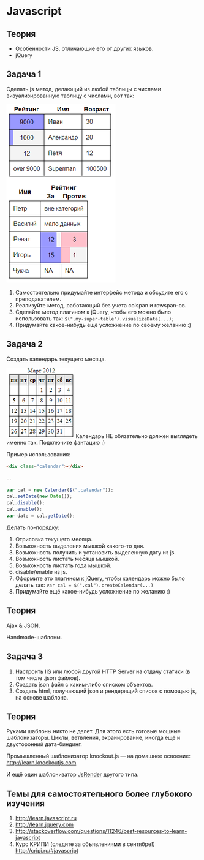 Javascript
==========

Теория
------
* Особенности JS, отличающие его от других языков.
* jQuery

Задача 1
--------
Сделать js метод, делающий из любой таблицы с числами визуализированную таблицу с числами, вот так:

![Макет visual-table](visual-table.png)

1. Самостоятельно придумайте интерфейс метода и обсудите его с преподавателем.
2. Реализуйте метод, работающий без учета colspan и rowspan-ов.
3. Сделайте метод плагином к jQuery, чтобы его можно было использовать так: 
`$(".my-super-table").visualizeData(...);`
4. Придумайте какое-нибудь ещё усложнение по своему желанию :) 



Задача 2
--------

Создать календарь текущего месяца.

![Макет calendar](calendar.png)
Календарь НЕ обязательно должен выглядеть именно так. Подключите фантацию :)

Пример использования:
```html
<div class="calendar"></div>
````
...
```javascript
var cal = new Calendar($(".calendar"));
cal.setDate(new Date());
cal.disable();
cal.enable();
var date = cal.getDate();
```
Делать по-порядку:

1. Отрисовка текущего месяца.
2. Возможность выделения мышкой какого-то дня.
3. Возможность получить и установить выделенную дату из js.
3. Возможность листать месяца мышкой.
4. Возможность листать года мышкой.
5. disable/enable из js.
6. Оформите это плагином к jQuery, чтобы календарь можно было делать так: `var cal = $(".cal").createCalendar(...)`
7. Придумайте ещё какое-нибудь усложнение по желанию :)



Теория
------
Ajax & JSON.

Handmade-шаблоны.

Задача 3
--------
1. Настроить IIS или любой другой HTTP Server на отдачу статики (в том числе .json файлов).
2. Создать json файл с каким-либо списком объектов.
3. Создать html, получающий json и рендерящий список с помощью js, на основе шаблона.


Теория
------
Руками шаблоны никто не делет. Для этого есть готовые мощные шаблонизаторы.
Циклы, ветвления, экранирование, иногда ещё и двусторонний дата-биндинг.

Промышленный шаблонизатор knockout.js — на домашнее освоение: http://learn.knockoutjs.com

И ещё один шаблонизатор [JsRender](https://github.com/BorisMoore/jsrender) другого типа.

Темы для самостоятельного более глубокого изучения
------------
1. http://learn.javascript.ru
2. http://learn.jquery.com
3. http://stackoverflow.com/questions/11246/best-resources-to-learn-javascript
4. Курс КРИПИ (следите за объявлениями в сентябре!) http://cripi.ru/#javascript
